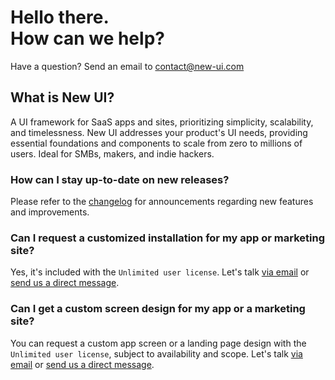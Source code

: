 # Hello there.<br>How can we help?

Have a question? Send an email to [contact@new-ui.com](mailto:contact@new-ui.com)

## What is New UI?
A UI framework for SaaS apps and sites, prioritizing simplicity, scalability, and timelessness. New UI addresses your product's UI needs, providing essential foundations and components to scale from zero to millions of users. Ideal for SMBs, makers, and indie hackers.

### How can I stay up-to-date on new releases?
Please refer to the [changelog](https://new-ui.com/changelog) for announcements regarding new features and improvements. 

### Can I request a customized installation for my app or marketing site?
Yes, it's included with the `Unlimited user license`. Let's talk [via email](mailto:contact@new-ui.com) or [send us a direct message](https://twitter.com/NewDesignFile).

### Can I get a custom screen design for my app or a marketing site?
You can request a custom app screen or a landing page design with the `Unlimited user license`, subject to availability and scope. Let's talk [via email](mailto:contact@new-ui.com) or [send us a direct message](https://twitter.com/NewDesignFile).
